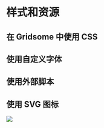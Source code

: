# 样式和资源

## 在 Gridsome 中使用 CSS

## 使用自定义字体

## 使用外部脚本

## 使用 SVG 图标

![](https://s.zceme.cn/fed/cover-v.jpg)

